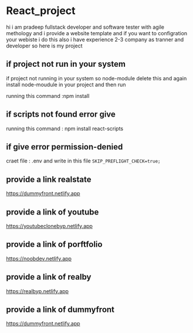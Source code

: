 # React_project
hi i am pradeep fullstack developer and software tester with agile methology and i provide a website template and if you want to configration your webiste i do this also i have experience 2-3 company as tranner and developer so here is my project 

## if project not run in your system 
if project not running in your system so node-module delete this and again install node-moudule in your project and then run 
 
running this command :npm install 

## if scripts not found error give 
running this command : npm install react-scripts

## if give error permission-denied
craet file : .env and write in this file `SKIP_PREFLIGHT_CHECK=true;`

## provide a link realstate 
https://dummyfront.netlify.app

## provide a link of youtube
https://youtubeclonebyp.netlify.app

## provide a link of porftfolio
https://noobdev.netlify.app

## provide a link of realby
https://realbyp.netlify.app

## provide a link of dummyfront
https://dummyfront.netlify.app
 
